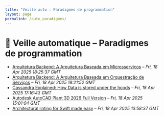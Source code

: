 ```yaml
---
title: "Veille auto : Paradigmes de programmation"
layout: page
permalink: /auto_paradigmes/
---
```


# 📰 Veille automatique – Paradigmes de programmation

- [Arquitetura Backend: A Arquitetura Baseada em Microsserviços](https://medium.com/@deutnerg/arquitetura-backend-a-arquitetura-baseada-em-microsservi%C3%A7os-e3d5b5cecd95?source=rss------software_architecture-5) – *Fri, 18 Apr 2025 18:25:37 GMT*
- [Arquitetura Backend: A Arquitetura Baseada em Orquestração de Serviços](https://medium.com/@deutnerg/arquitetura-backend-a-arquitetura-baseada-em-orquestra%C3%A7%C3%A3o-de-servi%C3%A7os-d9003f93f096?source=rss------software_architecture-5) – *Fri, 18 Apr 2025 18:21:52 GMT*
- [Cassandra Explained: How Data is stored under the hoods](https://medium.com/@arwinkrowns/cassandra-explained-how-data-is-stored-under-the-hoods-eafb153e605a?source=rss------software_architecture-5) – *Fri, 18 Apr 2025 17:16:43 GMT*
- [Autodesk AutoCAD Plant 3D 2026 Full Version](https://medium.com/@licensedsoft1/autodesk-autocad-plant-3d-2026-full-version-855333714a41?source=rss------software_architecture-5) – *Fri, 18 Apr 2025 15:01:04 GMT*
- [Architectural linting for Swift made easy](https://medium.com/perry-street-software-engineering/architectural-linting-for-swift-made-easy-75d7f9f569cd?source=rss------software_architecture-5) – *Fri, 18 Apr 2025 13:58:37 GMT*
